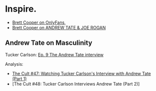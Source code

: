 # Inspire.
- [Brett Cooper on OnlyFans](https://youtu.be/6Z5oStk4Kag),
- [Brett Cooper on ANDREW TATE & JOE ROGAN](https://youtu.be/bMWFi1N8Kk8)

## Andrew Tate on Masculinity
Tucker Carlson: [Ep. 9  The Andrew Tate interview](https://twitter.com/TuckerCarlson/status/1678873144201818115)

Analysis:
- [The Cult #47: Watching Tucker Carlson's Interview with Andrew Tate (Part 1)](https://youtu.be/qxhmtHHdzxc)
- [The Cult #48: Tucker Carlson Interviews Andrew Tate (Part 2)]

